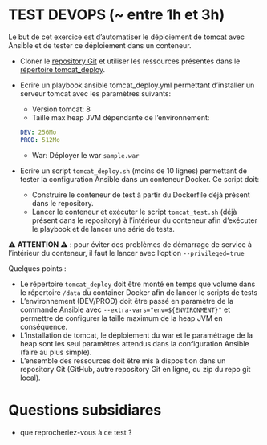 # TEST DEVOPS (~ entre 1h et 3h)

Le but de cet exercice est d’automatiser le déploiement de tomcat avec Ansible et de tester ce déploiement dans un conteneur.


- Cloner le [repository Git](https://github.com/smartholiday/test-devops-2017) et utiliser les ressources présentes dans le [répertoire tomcat_deploy](./tomcat_deploy).

- Ecrire un playbook ansible tomcat_deploy.yml permettant d’installer un serveur tomcat avec les paramètres suivants:
  - Version tomcat: 8
  - Taille max heap JVM dépendante de l’environnement:

  ```yaml
  DEV: 256Mo
  PROD: 512Mo
  ```

  - War: Déployer le war  ```sample.war```

- Ecrire un script ```tomcat_deploy.sh``` (moins de 10 lignes) permettant de tester la configuration Ansible dans un conteneur Docker. Ce script doit:
  - Construire le conteneur de test à partir du Dockerfile déjà présent dans le repository.
  - Lancer le conteneur et exécuter le script ```tomcat_test.sh``` (déjà présent dans le repository) à l’intérieur du conteneur afin d’exécuter le playbook et de lancer une série de tests.

:warning: **ATTENTION** :warning: :  pour éviter des problèmes de démarrage de service à l’intérieur du conteneur, il faut le lancer avec l’option ```--privileged=true```

Quelques points :
- Le répertoire ```tomcat_deploy``` doit être monté en temps que volume dans le répertoire ```/data``` du container Docker afin de lancer le scripts de tests
- L’environnement (DEV/PROD) doit être passé en paramètre de la commande Ansible avec ```--extra-vars="env=${ENVIRONMENT}"``` et permettre de configurer la taille maximum de la heap JVM en conséquence.
- L’installation de tomcat, le déploiement du war et le paramétrage de la heap sont les seul paramètres attendus dans la configuration Ansible (faire au plus simple).
- L’ensemble des ressources doit être mis à disposition dans un repository Git (GitHub, autre repository Git en ligne, ou zip du repo git local).


# Questions subsidiares
- que reprocheriez-vous à ce test ?
